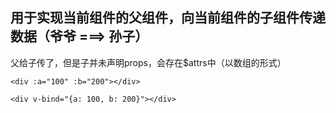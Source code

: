 ## 用于实现当前组件的父组件，向当前组件的子组件传递数据（爷爷 ===> 孙子）


父给子传了，但是子并未声明props，会存在$attrs中（以数组的形式）


```
<div :a="100" :b="200"></div>

<div v-bind="{a: 100, b: 200}"></div>
```